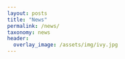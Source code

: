 ```yaml
---
layout: posts
title: "News"
permalink: /news/
taxonomy: news
header:
  overlay_image: /assets/img/ivy.jpg
---
```


